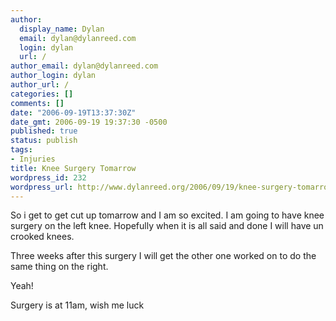 ```yaml
---
author:
  display_name: Dylan
  email: dylan@dylanreed.com
  login: dylan
  url: /
author_email: dylan@dylanreed.com
author_login: dylan
author_url: /
categories: []
comments: []
date: "2006-09-19T13:37:30Z"
date_gmt: 2006-09-19 19:37:30 -0500
published: true
status: publish
tags:
- Injuries
title: Knee Surgery Tomarrow
wordpress_id: 232
wordpress_url: http://www.dylanreed.org/2006/09/19/knee-surgery-tomarrow/
---
```


So i get to get cut up tomarrow and I am so excited. I am going to have knee surgery on the left knee. Hopefully when it is all said and done I will have un crooked knees.

Three weeks after this surgery I will get the other one worked on to do the same thing on the right.

Yeah!

Surgery is at 11am, wish me luck
